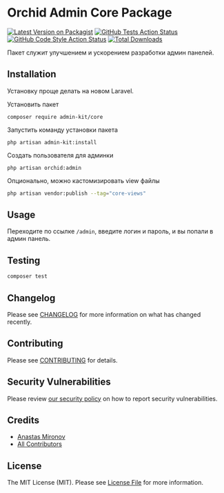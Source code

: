 # Orchid Admin Core Package

[![Latest Version on Packagist](https://img.shields.io/packagist/v/admin-kit/core.svg?style=flat-square)](https://packagist.org/packages/admin-kit/core)
[![GitHub Tests Action Status](https://img.shields.io/github/actions/workflow/status/admin-kit/core/run-tests.yml?branch=main&label=tests&style=flat-square)](https://github.com/admin-kit/core/actions?query=workflow%3Arun-tests+branch%3Amain)
[![GitHub Code Style Action Status](https://img.shields.io/github/actions/workflow/status/admin-kit/core/fix-php-code-style-issues.yml?branch=main&label=code%20style&style=flat-square)](https://github.com/admin-kit/core/actions?query=workflow%3A"Fix+PHP+code+style+issues"+branch%3Amain)
[![Total Downloads](https://img.shields.io/packagist/dt/admin-kit/core.svg?style=flat-square)](https://packagist.org/packages/admin-kit/core)

Пакет служит улучшением и ускорением разработки админ панелей.

## Installation

Установку проще делать на новом Laravel.

Установить пакет
```shell
composer require admin-kit/core
```

Запустить команду установки пакета
```shell
php artisan admin-kit:install
```

Создать пользователя для админки
```shell
php artisan orchid:admin
```

Опционально, можно кастомизировать view файлы
```bash
php artisan vendor:publish --tag="core-views"
```

## Usage

Переходите по ссылке `/admin`, введите логин и пароль, и вы попали в админ панель.

## Testing

```bash
composer test
```

## Changelog

Please see [CHANGELOG](CHANGELOG.md) for more information on what has changed recently.

## Contributing

Please see [CONTRIBUTING](CONTRIBUTING.md) for details.

## Security Vulnerabilities

Please review [our security policy](../../security/policy) on how to report security vulnerabilities.

## Credits

- [Anastas Mironov](https://github.com/ast21)
- [All Contributors](../../contributors)

## License

The MIT License (MIT). Please see [License File](LICENSE.md) for more information.
